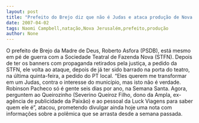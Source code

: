 ```yaml
---
layout: post
title: "Prefeito do Brejo diz que não é Judas e ataca produção de Nova Jerusalém"
date: 2007-04-02
tags: Naomi Campbell,natação,Nova Jerusalém,prefeito,produção
author: None
---
```

O prefeito de Brejo da Madre de Deus, Roberto Asfora (PSDB), está mesmo em pé de guerra com a Sociedade Teatral de Fazenda Nova (STFN). Depois de ter os banners com propaganda retirados pela justiça, a pedido da STFN, ele volta ao ataque, depois de já ter sido barrado na porta do teatro, na última quinta-feira, a pedido do PT local.
“Eles querem me transformar em um Judas, contra o interesse do município, mas isto não é verdade. Robinson Pacheco só é gente seis dias por ano, na Semana Santa. Agora, perguntem ao Queirozinho (Severino Queiroz Filho, dono da Ampla, ex-agência de publicidade da Paixão) e ao pessoal da Luck Viagens para saber quem ele é”, atacou, prometendo divulgar ainda hoje uma nota com informações sobre a polêmica que se arrasta desde a semana passada. 